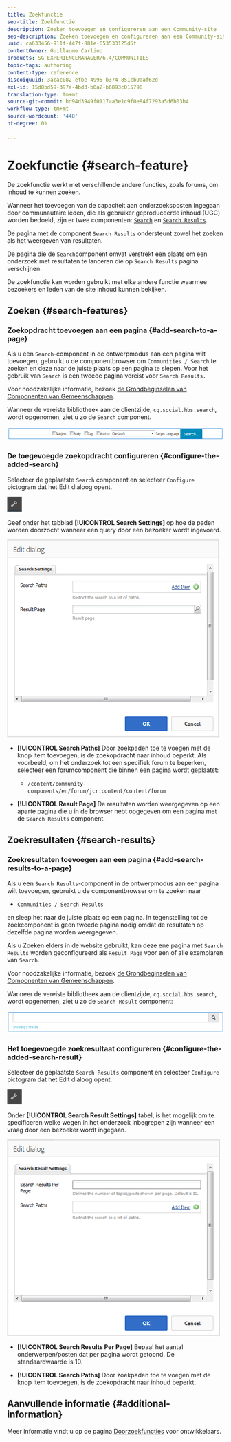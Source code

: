 ```yaml
---
title: Zoekfunctie
seo-title: Zoekfunctie
description: Zoeken toevoegen en configureren aan een Community-site
seo-description: Zoeken toevoegen en configureren aan een Community-site
uuid: ca633456-911f-447f-881e-653533125d5f
contentOwner: Guillaume Carlino
products: SG_EXPERIENCEMANAGER/6.4/COMMUNITIES
topic-tags: authoring
content-type: reference
discoiquuid: 3acac082-efbe-4995-b374-851cb9aaf62d
exl-id: 15d8bd59-397e-4bd3-b0a2-b6893c015798
translation-type: tm+mt
source-git-commit: bd94d3949f0117aa3e1c9f0e84f7293a5d6b03b4
workflow-type: tm+mt
source-wordcount: '448'
ht-degree: 0%

---
```


# Zoekfunctie {#search-feature}

De zoekfunctie werkt met verschillende andere functies, zoals forums, om inhoud te kunnen zoeken.

Wanneer het toevoegen van de capaciteit aan onderzoeksposten ingegaan door communautaire leden, die als gebruiker geproduceerde inhoud (UGC) worden bedoeld, zijn er twee componenten: [ `Search`](#search-features) en [ `Search Results`](#search-results).

De pagina met de component `Search Results` ondersteunt zowel het zoeken als het weergeven van resultaten.

De pagina die de `Search`component omvat verstrekt een plaats om een onderzoek met resultaten te lanceren die op `Search Results` pagina verschijnen.

De zoekfunctie kan worden gebruikt met elke andere functie waarmee bezoekers en leden van de site inhoud kunnen bekijken.

## Zoeken {#search-features}

### Zoekopdracht toevoegen aan een pagina {#add-search-to-a-page}

Als u een `Search`-component in de ontwerpmodus aan een pagina wilt toevoegen, gebruikt u de componentbrowser om `Communities / Search` te zoeken en deze naar de juiste plaats op een pagina te slepen. Voor het gebruik van `Search` is een tweede pagina vereist voor `Search Results.`

Voor noodzakelijke informatie, bezoek [de Grondbeginselen van Componenten van Gemeenschappen](basics.md).

Wanneer de vereiste bibliotheek aan de clientzijde, `cq.social.hbs.search`, wordt opgenomen, ziet u zo de `Search` component.

![chlimage_1-373](assets/chlimage_1-373.png)

### De toegevoegde zoekopdracht configureren {#configure-the-added-search}

Selecteer de geplaatste `Search` component en selecteer `Configure` pictogram dat het Edit dialoog opent.

![chlimage_1-374](assets/chlimage_1-374.png)

Geef onder het tabblad **[!UICONTROL Search Settings]** op hoe de paden worden doorzocht wanneer een query door een bezoeker wordt ingevoerd.

![chlimage_1-375](assets/chlimage_1-375.png)

* **[!UICONTROL Search Paths]**
Door zoekpaden toe te voegen met de knop Item toevoegen, is de zoekopdracht naar inhoud beperkt. Als voorbeeld, om het onderzoek tot een specifiek forum te beperken, selecteer een forumcomponent die binnen een pagina wordt geplaatst:

   * `/content/community-components/en/forum/jcr:content/content/forum`

* **[!UICONTROL Result Page]**
De resultaten worden weergegeven op een aparte pagina die u in de browser hebt opgegeven om een pagina met de 
`Search Results` component.

## Zoekresultaten {#search-results}

### Zoekresultaten toevoegen aan een pagina {#add-search-results-to-a-page}

Als u een `Search Results`-component in de ontwerpmodus aan een pagina wilt toevoegen, gebruikt u de componentbrowser om te zoeken naar

* `Communities / Search Results`

en sleep het naar de juiste plaats op een pagina. In tegenstelling tot de zoekcomponent is geen tweede pagina nodig omdat de resultaten op dezelfde pagina worden weergegeven.

Als u Zoeken elders in de website gebruikt, kan deze ene pagina met `Search Results` worden geconfigureerd als `Result Page` voor een of alle exemplaren van `Search`.

Voor noodzakelijke informatie, bezoek [de Grondbeginselen van Componenten van Gemeenschappen](basics.md).

Wanneer de vereiste bibliotheek aan de clientzijde, `cq.social.hbs.search`, wordt opgenomen, ziet u zo de `Search Result` component:

![chlimage_1-376](assets/chlimage_1-376.png)

### Het toegevoegde zoekresultaat configureren {#configure-the-added-search-result}

Selecteer de geplaatste `Search Results` component en selecteer `Configure` pictogram dat het Edit dialoog opent.

![chlimage_1-377](assets/chlimage_1-377.png)

Onder **[!UICONTROL Search Result Settings]** tabel, is het mogelijk om te specificeren welke wegen in het onderzoek inbegrepen zijn wanneer een vraag door een bezoeker wordt ingegaan.

![chlimage_1-378](assets/chlimage_1-378.png)

* **[!UICONTROL Search Results Per Page]**
Bepaal het aantal onderwerpen/posten dat per pagina wordt getoond. De standaardwaarde is 10.

* **[!UICONTROL Search Paths]**
Door zoekpaden toe te voegen met de knop Item toevoegen, is de zoekopdracht naar inhoud beperkt.

## Aanvullende informatie {#additional-information}

Meer informatie vindt u op de pagina [Doorzoekfuncties](search-implementation.md) voor ontwikkelaars.
